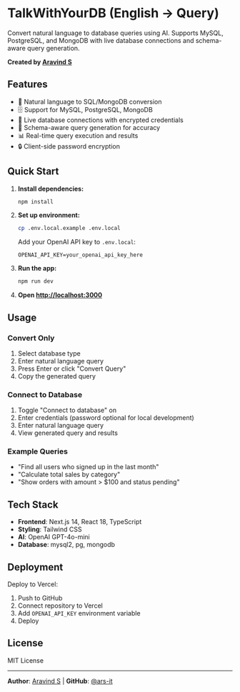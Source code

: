 # TalkWithYourDB (English → Query)

Convert natural language to database queries using AI. Supports MySQL, PostgreSQL, and MongoDB with live database connections and schema-aware query generation.

**Created by [Aravind S](https://github.com/ars-it)**

## Features

- 🎯 Natural language to SQL/MongoDB conversion
- 🗄️ Support for MySQL, PostgreSQL, MongoDB
- 🔌 Live database connections with encrypted credentials
- 🧠 Schema-aware query generation for accuracy
- 📊 Real-time query execution and results
- 🔒 Client-side password encryption

## Quick Start

1. **Install dependencies:**
   ```bash
   npm install
   ```

2. **Set up environment:**
   ```bash
   cp .env.local.example .env.local
   ```
   Add your OpenAI API key to `.env.local`:
   ```env
   OPENAI_API_KEY=your_openai_api_key_here
   ```

3. **Run the app:**
   ```bash
   npm run dev
   ```

4. **Open [http://localhost:3000](http://localhost:3000)**

## Usage

### Convert Only
1. Select database type
2. Enter natural language query
3. Press Enter or click "Convert Query"
4. Copy the generated query

### Connect to Database
1. Toggle "Connect to database" on
2. Enter credentials (password optional for local development)
3. Enter natural language query
4. View generated query and results

### Example Queries
- "Find all users who signed up in the last month"
- "Calculate total sales by category"
- "Show orders with amount > $100 and status pending"

## Tech Stack

- **Frontend**: Next.js 14, React 18, TypeScript
- **Styling**: Tailwind CSS
- **AI**: OpenAI GPT-4o-mini
- **Database**: mysql2, pg, mongodb

## Deployment

Deploy to Vercel:
1. Push to GitHub
2. Connect repository to Vercel
3. Add `OPENAI_API_KEY` environment variable
4. Deploy

## License

MIT License

---

**Author**: [Aravind S](https://github.com/ars-it) | **GitHub**: [@ars-it](https://github.com/ars-it) 
